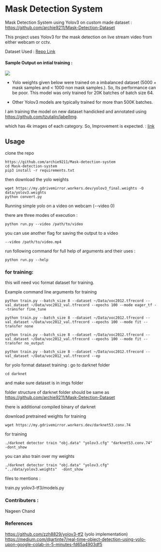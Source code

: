 # Mask Detection System 
Mask Detection System using Yolov3 on custom made dataset : https://github.com/archie9211/Mask-Detection-Dataset


This project uses Yolov3 for the mask detection on live stream video from either webcam or cctv.

Dataset Used : [Repo Link](https://github.com/archie9211/Mask-Detection-Dataset/tree/30746c618d84df4e628bbd62a0349201ae800776)

#### Sample Output on intial training :

![](outputsample.gif)

 - Yolo weights given below were trained on a imbalanced dataset (5000 + mask samples and < 1000 non mask samples.). So, Its performance can be poor. This model was only trained for 20K batches of batch size 64.

 - Other Yolov3 models are typically trained for more than 500K batches.

I am training the model on new dataset handicked and annotated using https://github.com/tzutalin/labelImg.

which has 4k images of each category. So, Improvement is expected. : [link](https://github.com/archie9211/Mask-Detection-Dataset)


## Usage

clone the repo 
```
https://github.com/archie9211/Mask-detection-system
cd Mask-detection-system 
pip3 install -r requirements.txt
```

then download the yolo weights
```
wget https://my.gdrivemirror.workers.dev/yolov3_final.weights -O data/yolov3.weights
python convert.py
```

Running simple yolo on a video on webcam (--video 0) 

there are three modes of execution :

```
python run.py --video /path/to/video 
```
you can use another flag for saving the output to a video 

```
--video /path/to/video.mp4
```
run following command for full help of arguments and their uses :
```
python run.py --help
```
### for training:

this will need voc format dataset for training.

Example command line arguments for training

```
python train.py --batch_size 8 --dataset ~/Data/voc2012.tfrecord --val_dataset ~/Data/voc2012_val.tfrecord --epochs 100 --mode eager_tf --transfer fine_tune

python train.py --batch_size 8 --dataset ~/Data/voc2012.tfrecord --val_dataset ~/Data/voc2012_val.tfrecord --epochs 100 --mode fit --transfer none

python train.py --batch_size 8 --dataset ~/Data/voc2012.tfrecord --val_dataset ~/Data/voc2012_val.tfrecord --epochs 100 --mode fit --transfer no_output

python train.py --batch_size 8 --dataset ~/Data/voc2012.tfrecord --val_dataset ~/Data/voc2012_val.tfrecord --ep
```
for yolo format dataset training :
go to darknet folder
```
cd darknet
```
and make sure dataset is in imgs folder 

folder structure of darknet folder should be same as https://github.com/archie9211/Mask-Detection-Dataset

there is additional compiled binary of darknet

download pretrained weights for training 

```
wget https://my.gdrivemirror.workers.dev/darknet53.conv.74
```
for training
```
./darknet detector train "obj.data" "yolov3.cfg" "darknet53.conv.74"  -dont_show
```

you can also train over my weights
```
./darknet detector train "obj.data" "yolov3.cfg" "../data/yolov3.weights"  -dont_show
```


files to mentions :

train.py
yolov3-tf3/models.py
### Contributers :

Nageen Chand 

### References
https://github.com/zzh8829/yolov3-tf2 (yolo implementation)
https://medium.com/@artinte7/real-time-object-detection-using-yolo-upon-google-colab-in-5-minutes-fd65a4903df5
